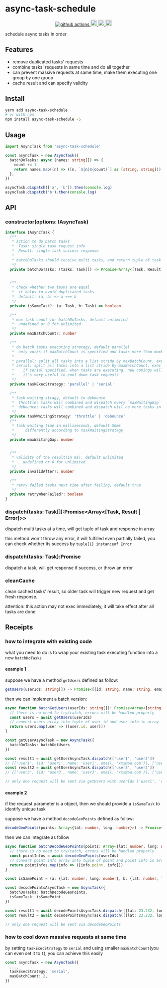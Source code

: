 # async-task-schedule


<div align="center">
  <a href="https://github.com/oe/async-task-schedule/actions">
    <img src="https://github.com/oe/async-task-schedule/actions/workflows/main.yml/badge.svg" alt="github actions">
  </a>
  <a href="#readme">
    <img src="https://badgen.net/badge/Built%20With/TypeScript/blue" alt="code with typescript" height="20">
  </a>
  <a href="#readme">
    <img src="https://badge.fury.io/js/async-task-schedule.svg" alt="npm version" height="20">
  </a>
  <a href="https://www.npmjs.com/package/async-task-schedule">
    <img src="https://img.shields.io/npm/dm/async-task-schedule.svg" alt="npm downloads" height="20">
  </a>
</div>

schedule async tasks in order

## Features
* remove duplicated tasks' requests
* combine tasks' requests in same time and do all together
* can prevent massive requests at same time, make them executing one group by one group
* cache result and can specify validity


## Install
```sh
yarn add async-task-schedule
# or with npm
npm install async-task-schedule -S
```

## Usage

```ts
import AsyncTask from 'async-task-schedule'

const asyncTask = new AsyncTask({
  batchDoTasks: async (names: string[]) => {
    count += 1
    return names.map((n) => ([n, `${n}${count}`] as [string, string]))
  },
})

asyncTask.dispatch(['a', 'b']).then(console.log)
asyncTask.dispatch('b').then(console.log)
```

## API

### constructor(options: IAsyncTask)

```ts
interface IAsyncTask {
  /**
   * action to do batch tasks
   *  Task: single task request info
   *  Result: single task success response
   * 
   * batchDoTasks should receive multi tasks, and return tuple of task and response or error in array
   */
  private batchDoTasks: (tasks: Task[]) => Promise<Array<[Task, Result | Error ]>>


  /**
   * check whether two tasks are equal
   *  it helps to avoid duplicated tasks
   *  default: (a, b) => a === b
   */
  private isSameTask?: (a: Task, b: Task) => boolean

  /**
   * max task count for batchDoTasks, default unlimited
   *  undefined or 0 for unlimited
   */
  private maxBatchCount?: number

  /**
   * do batch tasks executing strategy, default parallel
   *  only works if maxBatchCount is specified and tasks more than maxBatchCount are executed
   *  
   * parallel: split all tasks into a list stride by maxBatchCount, exec them at the same time
   * serial: split all tasks into a list stride by maxBatchCount, exec theme one group by one group
   *    if serial specified, when tasks are executing, new comings will wait for them to complete
   *    it's very useful to cool down task requests
   */
  private taskExecStrategy: 'parallel' | 'serial'

  /**
   * task waiting stragy, default to debounce
   *  throttle: tasks will combined and dispatch every `maxWaitingGap`
   *  debounce: tasks will combined and dispatch util no more tasks in next `maxWaitingGap`
   */
  private taskWaitingStrategy: 'throttle' | 'debounce'
  /**
   * task waiting time in milliseconds, default 50ms
   *     differently according to taskWaitingStrategy
   */
  private maxWaitingGap: number


  /**
   * validity of the result(in ms), default unlimited
   *    undefined or 0 for unlimited
   */
  private invalidAfter?: number

  /**
   * retry failed tasks next time after failing, default true
   */
  private retryWhenFailed?: boolean
}
```

### dispatch(tasks: Task[]):Promise<Array<[Task, Result | Error]>>
dispatch multi tasks at a time, will get tuple of task and response in array

this method won't throw any error, it will fulfilled even partially failed, you can check whether its success by `tuple[1] instanceof Error`

### dispatch(tasks: Task):Promise<Result>
dispatch a task, will get response if success, or throw an error

### cleanCache
clean cached tasks' result, so older task will trigger new request and get fresh response.

attention: this action may not exec immediately, it will take effect after all tasks are done

## Receipts

### how to integrate with existing code
what you need to do is to wrap your existing task executing function into a new `batchDoTasks`

#### example 1
suppose we have a method `getUsers` defined as follow:

```ts
getUsers(userIds: string[]) -> Promise<[{id: string, name: string, email: string}]>
``` 

then we can implement a batch version:
```ts
async function batchGetUsers(userIds: string[]): Promise<Array<[string, {id: string, name: string, email: string}]>> {
  // there is no need to try/catch, errors will be handled properly
  const users = await getUsers(userIds)
  // convert users array into tuple of user id and user info in array
  return users.map(user => ([user.id, user]))
}

const getUserAsyncTask = new AsyncTask({
  batchDoTasks: batchGetUsers
})

const result1 = await getUserAsyncTask.dispatch(['user1', 'user2'])
// [['user1', {id: 'user1', name: 'user1', email: 'xxx@aa.com'}], ['user2', {id: 'user2', name: 'user2', email: 'xxx2@aa.com'}]]
const result2 = await getUserAsyncTask.dispatch(['user3', 'user2'])
// [['user3', {id: 'user3', name: 'user3', email: 'xxx@aa.com'}], ['user2', {id: 'user2', name: 'user2', email: 'xxx2@aa.com'}]]

// only one request will be sent via getUsers with userIds ['user1', 'user2', 'user3']
```

#### example 2
if the request parameter is a object, then we should provide a `isSameTask` to identify unique task

suppose we have a method `decodeGeoPoints` defined as follow:

```ts
decodeGeoPoints(points: Array<{lat: number, long: number}>) -> Promise<[{point: {lat: number, long: number}, title: string, description: string, country: string}]>
``` 

then we can integrate as follow
```ts
async function batchDecodeGeoPoints(points: Array<{lat: number, long: number}>): Promise<Array<[{lat: number, long: number}, {point: {lat: number, long: number}, title: string, description: string, country: string}]>> {
  // there is no need to try/catch, errors will be handled properly
  const pointInfos = await decodeGeoPoints(userIds)
  // convert point info array into tuple of point and point info in array
  return pointInfos.map(info => ([info.point, info]))
}

const isSamePoint = (a: {lat: number, long: number}, b: {lat: number, long: number}) => a.lat === b.lat && a.long === b.long

const decodePointsAsyncTask = new AsyncTask({
  batchDoTasks: batchDecodeGeoPoints,
  isSameTask: isSamePoint
})

const result1 = await decodePointsAsyncTask.dispatch([{lat: 23.232, long: 43.121}, {lat: 33.232, long: 11.1023}])
const result2 = await decodePointsAsyncTask.dispatch([{lat: 23.232, long: 43.121}, {lat: 33.232, long: 44.2478}])

// only one request will be sent via decodeGeoPoints
```


### how to cool down massive requests at same time
by setting `taskExecStrategy` to `serial` and using smaller `maxBatchCount`(you can even set it to `1`), you can achieve this easily

```ts
const asyncTask = new AsyncTask({
  ...,
  taskExecStrategy: 'serial',
  maxBatchCount: 2,
})
```


